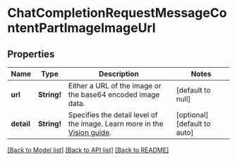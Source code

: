 # ChatCompletionRequestMessageContentPartImageImageUrl

## Properties
Name | Type | Description | Notes
------------ | ------------- | ------------- | -------------
**url** | **String!** | Either a URL of the image or the base64 encoded image data. | [default to null]
**detail** | **String!** | Specifies the detail level of the image. Learn more in the [Vision guide](/docs/guides/vision/low-or-high-fidelity-image-understanding). | [optional] [default to auto]

[[Back to Model list]](../README.md#documentation-for-models) [[Back to API list]](../README.md#documentation-for-api-endpoints) [[Back to README]](../README.md)


